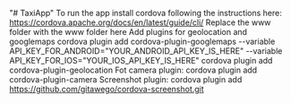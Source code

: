 "# TaxiApp" 
To run the app install cordova following the instructions here: https://cordova.apache.org/docs/en/latest/guide/cli/
Replace the www folder with the www folder here
Add plugins for geolocation and googlemaps
cordova plugin add cordova-plugin-googlemaps --variable API_KEY_FOR_ANDROID="YOUR_ANDROID_API_KEY_IS_HERE" --variable API_KEY_FOR_IOS="YOUR_IOS_API_KEY_IS_HERE"
cordova plugin add cordova-plugin-geolocation
Fot camera plugin: cordova plugin add cordova-plugin-camera
Screenshot plugin: cordova plugin add https://github.com/gitawego/cordova-screenshot.git
